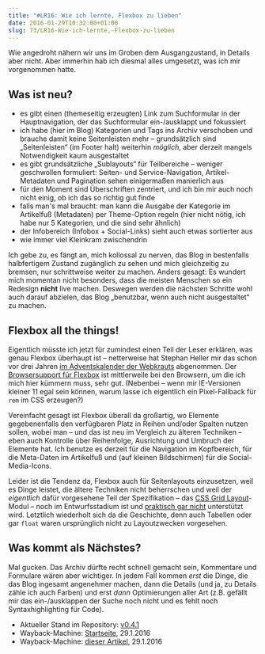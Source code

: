 ```yaml
---
title: "#LR16: Wie ich lernte, Flexbox zu lieben"
date: 2016-01-29T10:32:00+01:00
slug: 73/LR16-Wie-ich-lernte,-Flexbox-zu-lieben
---
```


Wie angedroht nähern wir uns im Groben dem Ausgangzustand, in Details aber nicht. Aber immerhin hab ich diesmal alles umgesetzt, was ich mir vorgenommen hatte.

## Was ist neu?

-   es gibt einen (themeseitig erzeugten) Link zum Suchformular in der Hauptnavigation, der das Suchformular ein-/ausklappt und fokussiert
-   ich habe (hier im Blog) Kategorien und Tags ins Archiv verschoben und brauche damit keine Seitenleisten mehr – grundsätzlich sind „Seitenleisten“ (im Footer halt) weiterhin _möglich_, aber derzeit mangels Notwendigkeit kaum ausgestaltet
-   es gibt grundsätzliche „Sublayouts“ für Teilbereiche – weniger geschwollen formuliert: Seiten- und Service-Navigation, Artikel-Metadaten und Pagination sehen einigermaßen manierlich aus
-   für den Moment sind Überschriften zentriert, und ich bin mir auch noch nicht einig, ob ich das so richtig gut finde
-   falls man's mal braucht: man kann die Ausgabe der Kategorie im Artikelfuß (Metadaten) per Theme-Option regeln (hier nicht nötig, ich habe nur 5 Kategorien, und die sind sehr ähnlich)
-   der Infobereich (Infobox + Social-Links) sieht auch etwas sortierter aus
-   wie immer viel Kleinkram zwischendrin

Ich gebe zu, es fängt an, mich kollossal zu nerven, das Blog in bestenfalls halbfertigem Zustand zugänglich zu sehen und mich gleichzeitig zu bremsen, nur schrittweise weiter zu machen. Anders gesagt: Es wundert mich momentan nicht besonders, dass die meisten Menschen so ein Redesign **nicht** live machen. Deswegen werden die nächsten Schritte wohl auch darauf abzielen, das Blog „benutzbar, wenn auch nicht ausgestaltet“ zu machen.

## Flexbox all the things!

Eigentlich müsste ich jetzt für zumindest einen Teil der Leser erklären, was genau Flexbox überhaupt ist – netterweise hat Stephan Heller mir das schon vor drei Jahren [im Adventskalender der Webkrauts](http://webkrauts.de/artikel/2012/css3-flexbox-abloesung-fuer-float-layouts) abgenommen. Der [Browsersupport für Flexbox](http://caniuse.com/#feat=flexbox) ist mittlerweile bei den Browsern, um die ich mich hier kümmern muss, sehr gut. (Nebenbei – wenn mir IE\-Versionen kleiner 11 egal sein können, warum lasse ich eigentlich ein Pixel-Fallback für `rem` im CSS erzeugen?)

Vereinfacht gesagt ist Flexbox überall da großartig, wo Elemente gegebenenfalls den verfügbaren Platz in Reihen und/oder Spalten nutzen sollen, wobei man – und das ist neu im Vergleich zu älteren Techniken – eben auch Kontrolle über Reihenfolge, Ausrichtung und Umbruch der Elemente hat. Ich benutze es derzeit für die Navigation im Kopfbereich, für die Meta-Daten im Artikelfuß und (auf kleinen Bildschirmen) für die Social-Media-Icons.

Leider ist die Tendenz da, Flexbox auch für Seitenlayouts einzusetzen, weil es Dinge leistet, die ältere Techniken nicht beherrschen und weil der _eigentlich_ dafür vorgesehene Teil der Spezifikation – das [CSS Grid Layout](https://www.w3.org/TR/css3-grid-layout/)\-Modul – noch im Entwurfsstadium ist und [praktisch gar nicht](http://caniuse.com/#feat=css-grid) unterstützt wird. Letztlich wiederholt sich da die Geschichte, denn auch Tabellen oder gar `float` waren ursprünglich nicht zu Layoutzwecken vorgesehen.

## Was kommt als Nächstes?

Mal gucken. Das Archiv dürfte recht schnell gemacht sein, Kommentare und Formulare wären aber wichtiger. In jedem Fall kommen _erst_ die Dinge, die das Blog ingesamt angenehmer machen, dann die Details (und ja, zu Details zähle ich auch Farben) und erst _dann_ Optimierungen aller Art (z.B. gefällt mir das ein-/ausklappen der Suche noch nicht und es fehlt noch Syntaxhighlighting für Code).

-   Aktueller Stand im Repository: [v0.4.1](https://github.com/yellowled/blog-theme/releases/tag/v0.4.1)
-   Wayback-Machine: [Startseite](http://web.archive.org/web/20160129093423/http://yellowled.de), 29.1.2016
-   Wayback-Machine: [dieser Artikel](http://web.archive.org/web/20160129093353/http://yellowled.de/archiv/73/LR16-Wie-ich-lernte,-Flexbox-zu-lieben.html), 29.1.2016

